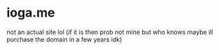 # ioga.me
not an actual site lol (if it is then prob not mine but who knows maybe ill purchase the domain in a few years idk)
